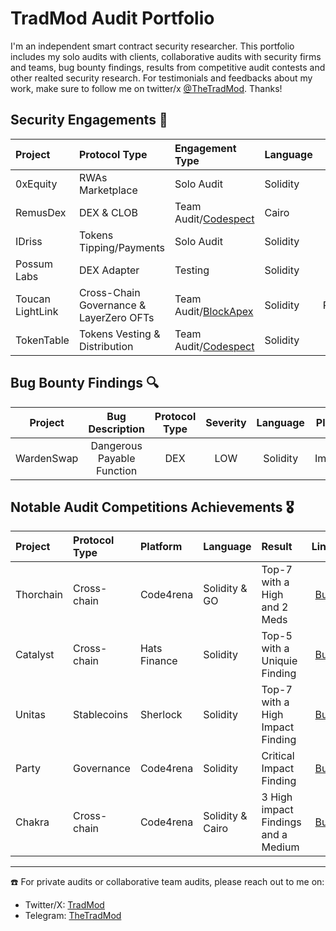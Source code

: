 # TradMod Audit Portfolio
I'm an independent smart contract security researcher. This portfolio includes my solo audits with clients, collaborative audits with security firms and teams, bug bounty findings, results from competitive audit contests and other realted security research. For testimonials and feedbacks about my work, make sure to follow me on twitter/x [@TheTradMod](https://x.com/TheTradMod). Thanks!

## Security Engagements 🤝
| Project | Protocol Type | Engagement Type | Language | Report |
|:-|:-|:-|:-|:-:|
| 0xEquity | RWAs Marketplace | Solo Audit | Solidity | [Link](https://github.com/TradMod/Security-Audits/blob/main/Audits/0xEquityAuditReport.md) |
| RemusDex | DEX & CLOB | Team Audit/[Codespect](https://codespect.net/) | Cairo | [Link](https://github.com/CODESPECT-security/audit-reports/blob/main/004_CODESPECT_REMUSDEX_AUDIT.pdf) |
| IDriss | Tokens Tipping/Payments | Solo Audit | Solidity | [Link](https://github.com/TradMod/Security-Audits/blob/main/Audits/IDrissAuditFindings.md) |
| Possum Labs | DEX Adapter | Testing | Solidity | [Link](https://github.com/TradMod/Security-Audits/blob/main/Testing/PossumLabsTestingReport.md) |
| Toucan LightLink | Cross-Chain Governance & LayerZero OFTs | Team Audit/[BlockApex](https://blockapex.io/) | Solidity | PRIVATE |
| TokenTable | Tokens Vesting & Distribution | Team Audit/[Codespect](https://codespect.net/) | Solidity | [Link](https://github.com/CODESPECT-security/audit-reports/blob/main/013_CODESPECT_TOKENTABLE_UNLOCKERV2_EVM.pdf) |

## Bug Bounty Findings 🔍
| Project | Bug Description | Protocol Type | Severity | Language | Platform | Report |
|:-:|:-:|:-:|:-:|:-:|:-:|:-:|
| WardenSwap | Dangerous Payable Function | DEX | LOW | Solidity | Immunefi | [Details](https://github.com/TradMod/Security-Audits/blob/main/BugBounty/WardenSwapBugReport.md) |

## Notable Audit Competitions Achievements 🎖️
| Project | Protocol Type | Platform | Language | Result | Links |
|:-|:-|:-|:-|:-|:-:|
| Thorchain | Cross-chain | Code4rena | Solidity & GO | Top-7 with a High and 2 Meds | [Bug](https://github.com/code-423n4/2024-06-thorchain-findings/issues/17) | 
| Catalyst | Cross-chain | Hats Finance | Solidity | Top-5 with a Uniquie Finding | [Bug](https://github.com/hats-finance/Catalyst-Exchange-0x3026c1ea29bf1280f99b41934b2cb65d053c9db4/issues/11) | 
| Unitas | Stablecoins | Sherlock | Solidity | Top-7 with a High Impact Finding | [Bug](https://github.com/sherlock-audit/2023-04-unitasprotocol-judging/issues/105) | 
| Party | Governance | Code4rena | Solidity | Critical Impact Finding | [Bug](https://github.com/code-423n4/2023-10-party-findings/issues/370) | 
| Chakra | Cross-chain | Code4rena | Solidity & Cairo | 3 High impact Findings and a Medium | [Bug](https://github.com/code-423n4/2024-08-chakra-findings/issues/84) | 

<!-- ## Testimonials & Feedbacks
Soon InShaaAllah -->

<!-- ## Profiles
- [Cantina](https://cantina.xyz/u/TradMod)
- [Code4rena](https://code4rena.com/@TradMod)
- [Sherlock](https://audits.sherlock.xyz/watson/TradMod) -->
---
☎️ For private audits or collaborative team audits, please reach out to me on:
- Twitter/X: [TradMod](https://x.com/TheTradMod)
- Telegram: [TheTradMod](https://t.me/TheTradMod)
